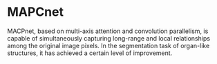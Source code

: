 # MAPCnet
MACPnet, based on multi-axis attention and convolution parallelism, is capable of simultaneously capturing long-range and local relationships among the original image pixels. In the segmentation task of organ-like structures, it has achieved a certain level of improvement.
